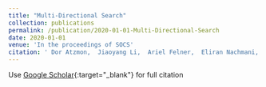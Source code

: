 ```yaml
---
title: "Multi-Directional Search"
collection: publications
permalink: /publication/2020-01-01-Multi-Directional-Search
date: 2020-01-01
venue: 'In the proceedings of SOCS'
citation: ' Dor Atzmon,  Jiaoyang Li,  Ariel Felner,  Eliran Nachmani,  Shahaf Shperberg,  Nathan Sturtevant,  Sven Koenig, &quot;Multi-Directional Search.&quot; In the proceedings of SOCS, 2020.'
---
```

Use [Google Scholar](https://scholar.google.com/scholar?q=Multi+Directional+Search){:target="_blank"} for full citation